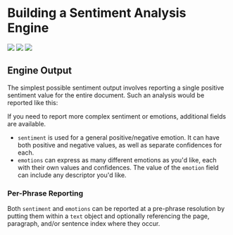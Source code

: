# Building a Sentiment Analysis Engine

![](badge/API/Yes/green)
![](badge/Search/No/red)
![](badge/UI/No/red)

<!--TODO: Add additional sections-->

## Engine Output

The simplest possible sentiment output involves reporting a single positive sentiment value for the entire document.
Such an analysis would be reported like this:

[](vtn-standard-simple-doc.example.json ':include :type=code json')

If you need to report more complex sentiment or emotions, additional fields are available.

- `sentiment` is used for a general positive/negative emotion.
It can have both positive and negative values, as well as separate confidences for each.
- `emotions` can express as many different emotions as you'd like, each with their own values and confidences.
The value of the `emotion` field can include any descriptor you'd like.

[](vtn-standard-complex-doc.example.json ':include :type=code json')

### Per-Phrase Reporting

Both `sentiment` and `emotions` can be reported at a pre-phrase resolution by putting them within a `text` object
and optionally referencing the page, paragraph, and/or sentence index where they occur.

[](vtn-standard-complex-phrase.example.json ':include :type=code json')
